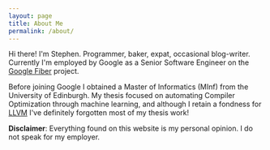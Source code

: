 ```yaml
---
layout: page
title: About Me
permalink: /about/
---
```


Hi there! I'm Stephen. Programmer, baker, expat, occasional blog-writer.
Currently I'm employed by Google as a Senior Software Engineer on the
[Google Fiber](https://fiber.google.com) project.

Before joining Google I obtained a Master of Informatics (MInf) from the
University of Edinburgh. My thesis focused on automating Compiler Optimization
through machine learning, and although I retain a fondness for
[LLVM](http://llvm.org/) I've definitely forgotten most of my thesis work!

<b>Disclaimer</b>: Everything found on this website is my personal opinion. I
do not speak for my employer.
